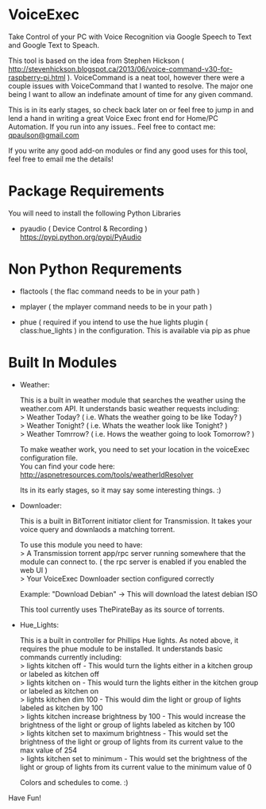 VoiceExec
=========

Take Control of your PC with Voice Recognition via Google Speech to Text and Google Text to Speach.

This tool is based on the idea from Stephen Hickson ( http://stevenhickson.blogspot.ca/2013/06/voice-command-v30-for-raspberry-pi.html ).
VoiceCommand is a neat tool, however there were a couple issues with VoiceCommand that I wanted to resolve. The major one being I want to allow an indefinate amount of time for any given command.

This is in its early stages, so check back later on or feel free to jump in and lend a hand in writing a great Voice Exec front end for Home/PC Automation.
If you run into any issues.. Feel free to contact me: qpaulson@gmail.com


If you write any good add-on modules or find any good uses for this tool, feel free to email me the details!



Package Requirements
====================

You will need to install the following Python Libraries
 - pyaudio ( Device Control & Recording )
	https://pypi.python.org/pypi/PyAudio



Non Python Requrements
========================

 - flactools ( the flac command needs to be in your path )
 
 - mplayer ( the mplayer command needs to be in your path )

 - phue ( required if you intend to use the hue lights plugin ( class:hue\_lights ) in the configuration.
	This is available via pip as phue




Built In Modules
================

* Weather:  
	
	This is a built in weather module that searches the weather using the weather.com API.  It understands basic weather requests including:    
		> Weather Today? ( i.e. Whats the weather going to be like Today? )    
		> Weather Tonight? ( i.e. Whats the weather look like Tonight? )    
		> Weather Tomrrow? ( i.e. Hows the weather going to look Tomorrow? )       

	To make weather work, you need to set your location in the voiceExec configuration file.  
	You can find your code here: http://aspnetresources.com/tools/weatherIdResolver

	Its in its early stages, so it may say some interesting things. :) 



* Downloader:
	
	This is a built in BitTorrent initiator client for Transmission.  It takes your voice query and downlaods a matching torrent.

	To use this module you need to have:    
		> A Transmission torrent app/rpc server running somewhere that the module can connect to. ( the rpc server is enabled if you enabled the web UI )    
		> Your VoiceExec Downloader section configured correctly    

	Example: "Download Debian" -> This will download the latest debian ISO

	This tool currently uses ThePirateBay as its source of torrents.

* Hue\_Lights:

	This is a built in controller for Phillips Hue lights.  As noted above, it requires the phue module to be installed. It understands basic commands currently including:    
		> lights kitchen off - This would turn the lights either in a kitchen group or labeled as kitchen off    
		> lights kitchen on - This would turn the lights either in the kitchen group or labeled as kitchen on    
		> lights kitchen dim 100 - This would dim the light or group of lights labeled as kitchen by 100     
		> lights kitchen increase brightness by 100 - This would increase the brightness of the light or group of lights labeled as kitchen by 100     
		> lights kitchen set to maximum brightness - This would set the brightness of the light or group of lights from its current value to the max value of 254     
		> lights kitchen set to minimum - This would set the brightness of the light or group of lights from its current value to the minimum value of 0     

	Colors and schedules to come. :) 
		
	

Have Fun!
